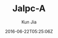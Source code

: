 ---
title: "Jalpc-A"
github: https://github.com/Jack614/Jalpc-A
demo: http://ww7.jack003.com/
author: Kun Jia

ssg:
  - Jekyll
cms:
  - No Cms
date: 2016-06-22T05:25:06Z
github_branch: gh-pages
description: "🍅Jalpc-A -- Jekyll Theme(blog written by Angularjs)"
---